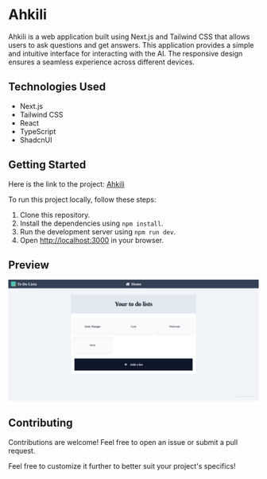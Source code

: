 # Ahkili

Ahkili is a web application built using Next.js and Tailwind CSS that allows users to ask questions and get answers. This application provides a simple and intuitive interface for interacting with the AI. The responsive design ensures a seamless experience across different devices.

## Technologies Used

- Next.js
- Tailwind CSS
- React
- TypeScript
- ShadcnUI

## Getting Started

Here is the link to the project: [Ahkili](https://your-project-link.vercel.app/)

To run this project locally, follow these steps:

1. Clone this repository.
2. Install the dependencies using `npm install`.
3. Run the development server using `npm run dev`.
4. Open [http://localhost:3000](http://localhost:3000) in your browser.

## Preview

![image](https://github.com/Karim-Zaf/ToDoLista/blob/main/Interface/Lists%20Interface.png)


## Contributing

Contributions are welcome! Feel free to open an issue or submit a pull request.

Feel free to customize it further to better suit your project's specifics!
